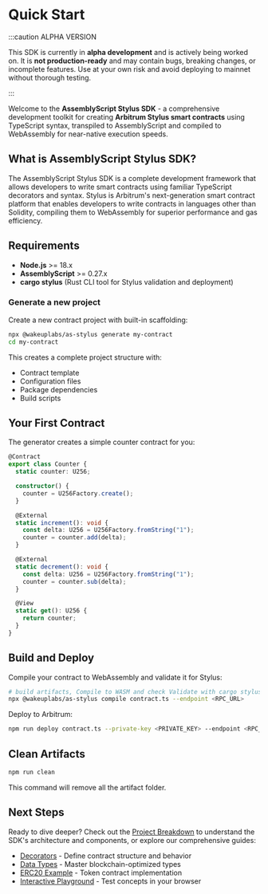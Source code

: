 # Quick Start

:::caution ALPHA VERSION

This SDK is currently in **alpha development** and is actively being worked on. It is **not production-ready** and may contain bugs, breaking changes, or incomplete features. Use at your own risk and avoid deploying to mainnet without thorough testing.

:::

Welcome to the **AssemblyScript Stylus SDK** - a comprehensive development toolkit for creating **Arbitrum Stylus smart contracts** using TypeScript syntax, transpiled to AssemblyScript and compiled to WebAssembly for near-native execution speeds.

## What is AssemblyScript Stylus SDK?

The AssemblyScript Stylus SDK is a complete development framework that allows developers to write smart contracts using familiar TypeScript decorators and syntax. Stylus is Arbitrum's next-generation smart contract platform that enables developers to write contracts in languages other than Solidity, compiling them to WebAssembly for superior performance and gas efficiency.

## Requirements

- **Node.js** >= 18.x
- **AssemblyScript** >= 0.27.x
- **cargo stylus** (Rust CLI tool for Stylus validation and deployment)

### Generate a new project

Create a new contract project with built-in scaffolding:

```bash
npx @wakeuplabs/as-stylus generate my-contract
cd my-contract
```

This creates a complete project structure with:
- Contract template
- Configuration files
- Package dependencies
- Build scripts

## Your First Contract

The generator creates a simple counter contract for you:

```typescript
@Contract
export class Counter {
  static counter: U256;

  constructor() {
    counter = U256Factory.create();
  }

  @External
  static increment(): void {
    const delta: U256 = U256Factory.fromString("1");
    counter = counter.add(delta);
  }

  @External
  static decrement(): void {
    const delta: U256 = U256Factory.fromString("1");
    counter = counter.sub(delta);
  }

  @View
  static get(): U256 {
    return counter;
  }
}
```

## Build and Deploy

Compile your contract to WebAssembly and validate it for Stylus:

```bash
# build artifacts, Compile to WASM and check Validate with cargo stylus
npx @wakeuplabs/as-stylus compile contract.ts --endpoint <RPC_URL>
```

Deploy to Arbitrum:

```bash
npm run deploy contract.ts --private-key <PRIVATE_KEY> --endpoint <RPC_URL> --constructor-args <constructor-args...>"
```

## Clean Artifacts

```bash
npm run clean
```

This command will remove all the artifact folder.

## Next Steps

Ready to dive deeper? Check out the [Project Breakdown](project-breakdown) to understand the SDK's architecture and components, or explore our comprehensive guides:

- [Decorators](/decorators/contract) - Define contract structure and behavior
- [Data Types](/types/u256) - Master blockchain-optimized types
- [ERC20 Example](/examples/erc20) - Token contract implementation
- [Interactive Playground](https://as-stylus-playground.wakeuplabs.link/) - Test concepts in your browser